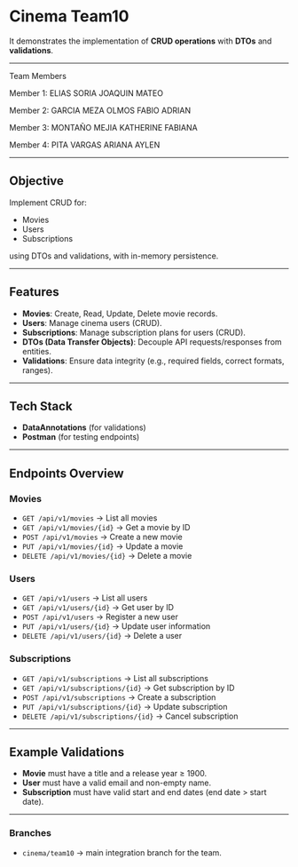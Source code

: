﻿# Cinema Team10 

It demonstrates the implementation of **CRUD operations** with **DTOs** and **validations**.

------------------------------------------

Team Members

Member 1: ELIAS SORIA JOAQUIN MATEO

Member 2: GARCIA MEZA OLMOS FABIO ADRIAN

Member 3: MONTAÑO MEJIA KATHERINE FABIANA

Member 4: PITA VARGAS ARIANA AYLEN

------------------------------------------

## Objective
Implement CRUD for:

- Movies
- Users
- Subscriptions  

using DTOs and validations, with in-memory persistence.

---

## Features
- **Movies**: Create, Read, Update, Delete movie records.  
- **Users**: Manage cinema users (CRUD).  
- **Subscriptions**: Manage subscription plans for users (CRUD).  
- **DTOs (Data Transfer Objects)**: Decouple API requests/responses from entities.  
- **Validations**: Ensure data integrity (e.g., required fields, correct formats, ranges).  

---

## Tech Stack
- **DataAnnotations** (for validations)  
- **Postman** (for testing endpoints)  

---

## Endpoints Overview

### Movies
- `GET /api/v1/movies` → List all movies  
- `GET /api/v1/movies/{id}` → Get a movie by ID  
- `POST /api/v1/movies` → Create a new movie  
- `PUT /api/v1/movies/{id}` → Update a movie  
- `DELETE /api/v1/movies/{id}` → Delete a movie  

### Users
- `GET /api/v1/users` → List all users  
- `GET /api/v1/users/{id}` → Get user by ID  
- `POST /api/v1/users` → Register a new user  
- `PUT /api/v1/users/{id}` → Update user information  
- `DELETE /api/v1/users/{id}` → Delete a user  

### Subscriptions
- `GET /api/v1/subscriptions` → List all subscriptions  
- `GET /api/v1/subscriptions/{id}` → Get subscription by ID  
- `POST /api/v1/subscriptions` → Create a subscription  
- `PUT /api/v1/subscriptions/{id}` → Update subscription  
- `DELETE /api/v1/subscriptions/{id}` → Cancel subscription  

---------------------------------------------------------

## Example Validations
- **Movie** must have a title and a release year ≥ 1900.  
- **User** must have a valid email and non-empty name.  
- **Subscription** must have valid start and end dates (end date > start date).  

---

### Branches
- `cinema/team10` → main integration branch for the team.  



